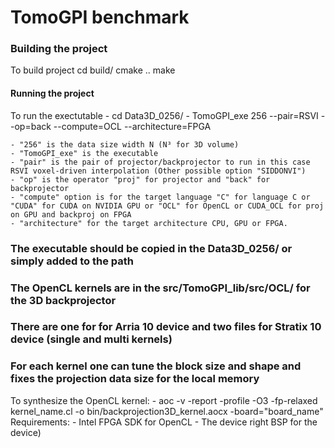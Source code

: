 # TomoGPI benchmark

###  Building the project  ####
To build project
	cd build/
	cmake ..
	make

#### Running the project ####
To run the exectutable
	- cd Data3D_0256/
	- TomoGPI_exe 256 --pair=RSVI --op=back --compute=OCL --architecture=FPGA
	
	- "256" is the data size width N (N³ for 3D volume)
	- "TomoGPI_exe" is the executable
	- "pair" is the pair of projector/backprojector to run in this case RSVI voxel-driven interpolation (Other possible option "SIDDONVI")
	- "op" is the operator "proj" for projector and "back" for backprojector
	- "compute" option is for the target language "C" for language C or "CUDA" for CUDA on NVIDIA GPU or "OCL" for OpenCL or CUDA_OCL for proj on GPU and backproj on FPGA
	- "architecture" for the target architecture CPU, GPU or FPGA.

###	The executable should be copied in the Data3D_0256/ or simply added to the path

### The OpenCL kernels are in the src/TomoGPI_lib/src/OCL/ for the 3D backprojector
### There are one for for Arria 10 device and two files for Stratix 10 device (single and multi kernels)
####


### For each kernel one can tune the block size and shape and fixes the projection data size for the local memory 

To synthesize the OpenCL kernel:
	- aoc -v -report -profile -O3 -fp-relaxed kernel_name.cl -o bin/backprojection3D_kernel.aocx -board="board_name"
Requirements: 
	- Intel FPGA SDK for OpenCL
	- The device right BSP for the device)
